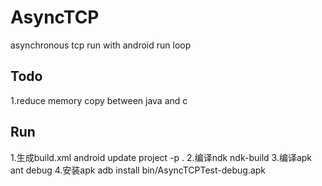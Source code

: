 AsyncTCP
========

asynchronous tcp run with android run loop

Todo
--------
1.reduce memory copy between java and c

Run
--------
1.生成build.xml android update project -p .
2.编译ndk ndk-build
3.编译apk ant debug
4.安装apk adb install bin/AsyncTCPTest-debug.apk
